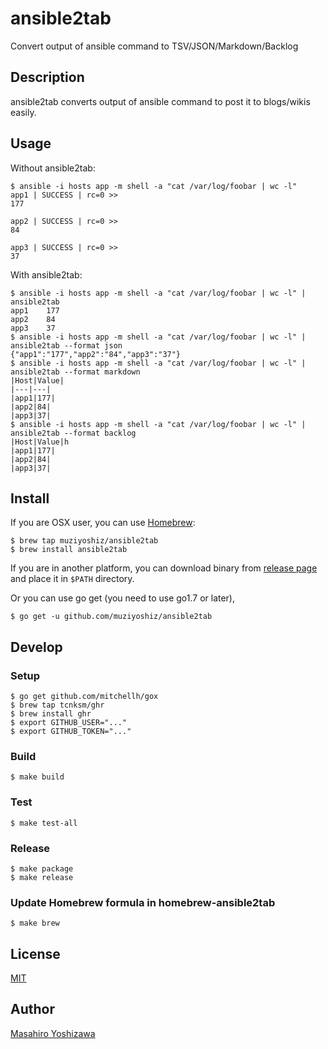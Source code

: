 # ansible2tab

Convert output of ansible command to TSV/JSON/Markdown/Backlog

## Description

ansible2tab converts output of ansible command to post it to blogs/wikis easily.

## Usage

Without ansible2tab:

```
$ ansible -i hosts app -m shell -a "cat /var/log/foobar | wc -l"
app1 | SUCCESS | rc=0 >>
177

app2 | SUCCESS | rc=0 >>
84

app3 | SUCCESS | rc=0 >>
37
```

With ansible2tab:

```
$ ansible -i hosts app -m shell -a "cat /var/log/foobar | wc -l" | ansible2tab
app1	177
app2	84
app3	37
$ ansible -i hosts app -m shell -a "cat /var/log/foobar | wc -l" | ansible2tab --format json
{"app1":"177","app2":"84","app3":"37"}
$ ansible -i hosts app -m shell -a "cat /var/log/foobar | wc -l" | ansible2tab --format markdown
|Host|Value|
|---|---|
|app1|177|
|app2|84|
|app3|37|
$ ansible -i hosts app -m shell -a "cat /var/log/foobar | wc -l" | ansible2tab --format backlog
|Host|Value|h
|app1|177|
|app2|84|
|app3|37|
```

## Install

If you are OSX user, you can use [Homebrew](https://brew.sh/):

```
$ brew tap muziyoshiz/ansible2tab
$ brew install ansible2tab
```

If you are in another platform, you can download binary from [release page](https://github.com/muziyoshiz/ansible2tab/releases) and place it in `$PATH` directory.

Or you can use go get (you need to use go1.7 or later),

```
$ go get -u github.com/muziyoshiz/ansible2tab
```

## Develop

### Setup

```
$ go get github.com/mitchellh/gox
$ brew tap tcnksm/ghr
$ brew install ghr
$ export GITHUB_USER="..."
$ export GITHUB_TOKEN="..."
```

### Build

```
$ make build
```

### Test

```
$ make test-all
```

### Release 

```
$ make package
$ make release
```

### Update Homebrew formula in homebrew-ansible2tab

```
$ make brew
```

## License

[MIT](https://github.com/muziyoshiz/ansible2tab/blob/master/LICENCE)

## Author

[Masahiro Yoshizawa](https://github.com/muziyoshiz)
